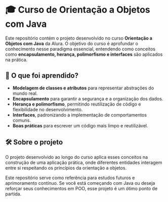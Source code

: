 # 🎓 Curso de Orientação a Objetos com Java

Este repositório contém o projeto desenvolvido no curso **Orientação a Objetos com Java** da Alura. O objetivo do curso é aprofundar o conhecimento nesse paradigma essencial, entendendo como conceitos como **encapsulamento, herança, polimorfismo e interfaces** são aplicados na prática.

## 🚀 O que foi aprendido?

- **Modelagem de classes e atributos** para representar abstrações do mundo real.
- **Encapsulamento** para garantir a segurança e a organização dos dados.
- **Herança e polimorfismo**, permitindo reutilização de código e flexibilidade no desenvolvimento.
- **Interfaces**, padronizando a implementação de comportamentos comuns.
- **Boas práticas** para escrever um código mais limpo e reutilizável.

## 🛠 Sobre o projeto

O projeto desenvolvido ao longo do curso aplica esses conceitos na construção de uma aplicação prática, onde diferentes entidades interagem entre si respeitando os princípios da orientação a objetos.

Este repositório serve como referência para estudos futuros e aprimoramento contínuo. Se você está começando com Java ou deseja reforçar seus conhecimentos em POO, esse projeto é um ótimo ponto de partida.
